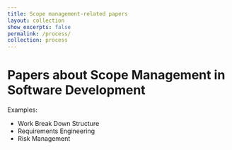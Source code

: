 ```yaml
---
title: Scope management-related papers
layout: collection
show_excerpts: false
permalink: /process/
collection: process
---
```


# Papers about Scope Management in Software Development

Examples:
* Work Break Down Structure
* Requirements Engineering
* Risk Management